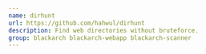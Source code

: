 ```yaml
---
name: dirhunt
url: https://github.com/hahwul/dirhunt
description: Find web directories without bruteforce.
group: blackarch blackarch-webapp blackarch-scanner
---
```

